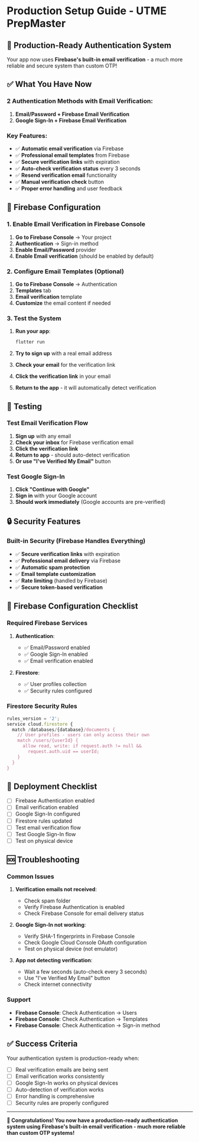 # Production Setup Guide - UTME PrepMaster

## 🚀 Production-Ready Authentication System

Your app now uses **Firebase's built-in email verification** - a much more reliable and secure system than custom OTP!

## ✅ What You Have Now

### **2 Authentication Methods with Email Verification:**

1. **Email/Password + Firebase Email Verification**
2. **Google Sign-In + Firebase Email Verification**

### **Key Features:**
- ✅ **Automatic email verification** via Firebase
- ✅ **Professional email templates** from Firebase
- ✅ **Secure verification links** with expiration
- ✅ **Auto-check verification status** every 3 seconds
- ✅ **Resend verification email** functionality
- ✅ **Manual verification check** button
- ✅ **Proper error handling** and user feedback

## 🔧 Firebase Configuration

### 1. Enable Email Verification in Firebase Console

1. **Go to Firebase Console** → Your project
2. **Authentication** → Sign-in method
3. **Enable Email/Password** provider
4. **Enable Email verification** (should be enabled by default)

### 2. Configure Email Templates (Optional)

1. **Go to Firebase Console** → Authentication
2. **Templates** tab
3. **Email verification** template
4. **Customize** the email content if needed

### 3. Test the System

1. **Run your app**:
   ```bash
   flutter run
   ```

2. **Try to sign up** with a real email address

3. **Check your email** for the verification link

4. **Click the verification link** in your email

5. **Return to the app** - it will automatically detect verification

## 🧪 Testing

### Test Email Verification Flow

1. **Sign up** with any email
2. **Check your inbox** for Firebase verification email
3. **Click the verification link**
4. **Return to app** - should auto-detect verification
5. **Or use "I've Verified My Email"** button

### Test Google Sign-In

1. **Click "Continue with Google"**
2. **Sign in** with your Google account
3. **Should work immediately** (Google accounts are pre-verified)

## 🔒 Security Features

### Built-in Security (Firebase Handles Everything)

- ✅ **Secure verification links** with expiration
- ✅ **Professional email delivery** via Firebase
- ✅ **Automatic spam protection**
- ✅ **Email template customization**
- ✅ **Rate limiting** (handled by Firebase)
- ✅ **Secure token-based verification**

## 📱 Firebase Configuration Checklist

### Required Firebase Services

1. **Authentication**:
   - ✅ Email/Password enabled
   - ✅ Google Sign-In enabled
   - ✅ Email verification enabled

2. **Firestore**:
   - ✅ User profiles collection
   - ✅ Security rules configured

### Firestore Security Rules

```javascript
rules_version = '2';
service cloud.firestore {
  match /databases/{database}/documents {
    // User profiles - users can only access their own
    match /users/{userId} {
      allow read, write: if request.auth != null && 
        request.auth.uid == userId;
    }
  }
}
```

## 🚀 Deployment Checklist

- [ ] Firebase Authentication enabled
- [ ] Email verification enabled
- [ ] Google Sign-In configured
- [ ] Firestore rules updated
- [ ] Test email verification flow
- [ ] Test Google Sign-In flow
- [ ] Test on physical device

## 🆘 Troubleshooting

### Common Issues

1. **Verification emails not received**:
   - Check spam folder
   - Verify Firebase Authentication is enabled
   - Check Firebase Console for email delivery status

2. **Google Sign-In not working**:
   - Verify SHA-1 fingerprints in Firebase Console
   - Check Google Cloud Console OAuth configuration
   - Test on physical device (not emulator)

3. **App not detecting verification**:
   - Wait a few seconds (auto-check every 3 seconds)
   - Use "I've Verified My Email" button
   - Check internet connectivity

### Support

- **Firebase Console**: Check Authentication → Users
- **Firebase Console**: Check Authentication → Templates
- **Firebase Console**: Check Authentication → Sign-in method

## ✅ Success Criteria

Your authentication system is production-ready when:

- [ ] Real verification emails are being sent
- [ ] Email verification works consistently
- [ ] Google Sign-In works on physical devices
- [ ] Auto-detection of verification works
- [ ] Error handling is comprehensive
- [ ] Security rules are properly configured

---

**🎉 Congratulations! You now have a production-ready authentication system using Firebase's built-in email verification - much more reliable than custom OTP systems!** 
